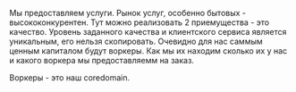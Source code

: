 Мы предоставляем услуги. Рынок услуг, особенно бытовых - высококонкурентен. Тут можно реализовать 2 приемущества - это качество. Уровень заданного качества и клиентского сервиса является уникальным, его нельзя скопировать. Очевидно для нас саммым ценным капиталом будут воркеры. Как мы их находим сколько их у нас и какого воркера мы предоставляемм на заказ.

Воркеры - это наш coredomain.

